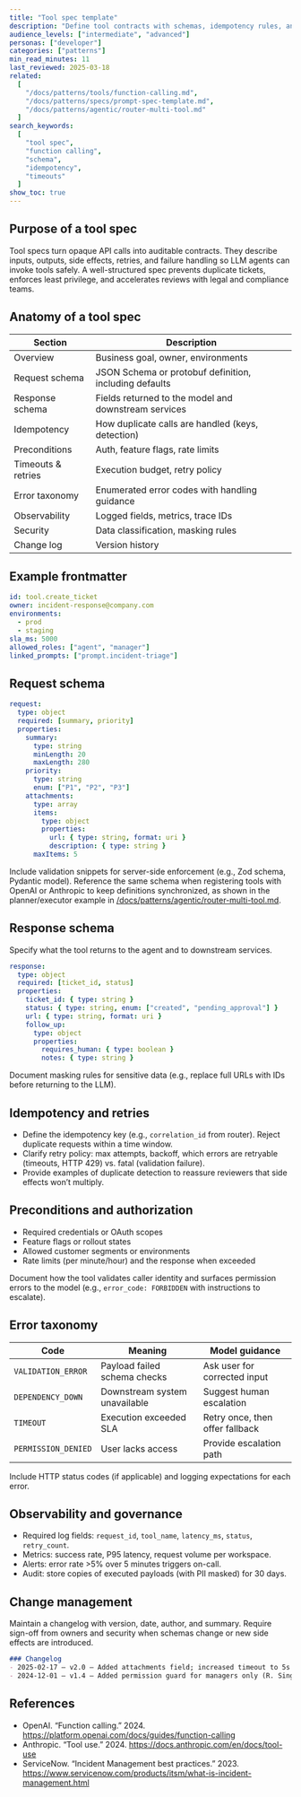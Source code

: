 ```yaml
---
title: "Tool spec template"
description: "Define tool contracts with schemas, idempotency rules, and operational guardrails for LLM orchestration."
audience_levels: ["intermediate", "advanced"]
personas: ["developer"]
categories: ["patterns"]
min_read_minutes: 11
last_reviewed: 2025-03-18
related:
  [
    "/docs/patterns/tools/function-calling.md",
    "/docs/patterns/specs/prompt-spec-template.md",
    "/docs/patterns/agentic/router-multi-tool.md"
  ]
search_keywords:
  [
    "tool spec",
    "function calling",
    "schema",
    "idempotency",
    "timeouts"
  ]
show_toc: true
---
```


## Purpose of a tool spec

Tool specs turn opaque API calls into auditable contracts. They describe inputs, outputs, side effects, retries, and failure handling so LLM agents can invoke tools safely. A well-structured spec prevents duplicate tickets, enforces least privilege, and accelerates reviews with legal and compliance teams.

## Anatomy of a tool spec

| Section | Description |
| --- | --- |
| Overview | Business goal, owner, environments |
| Request schema | JSON Schema or protobuf definition, including defaults |
| Response schema | Fields returned to the model and downstream services |
| Idempotency | How duplicate calls are handled (keys, detection) |
| Preconditions | Auth, feature flags, rate limits |
| Timeouts & retries | Execution budget, retry policy |
| Error taxonomy | Enumerated error codes with handling guidance |
| Observability | Logged fields, metrics, trace IDs |
| Security | Data classification, masking rules |
| Change log | Version history |

## Example frontmatter

```yaml
id: tool.create_ticket
owner: incident-response@company.com
environments:
  - prod
  - staging
sla_ms: 5000
allowed_roles: ["agent", "manager"]
linked_prompts: ["prompt.incident-triage"]
```

## Request schema

```yaml
request:
  type: object
  required: [summary, priority]
  properties:
    summary:
      type: string
      minLength: 20
      maxLength: 280
    priority:
      type: string
      enum: ["P1", "P2", "P3"]
    attachments:
      type: array
      items:
        type: object
        properties:
          url: { type: string, format: uri }
          description: { type: string }
      maxItems: 5
```

Include validation snippets for server-side enforcement (e.g., Zod schema, Pydantic model). Reference the same schema when registering tools with OpenAI or Anthropic to keep definitions synchronized, as shown in the planner/executor example in [/docs/patterns/agentic/router-multi-tool.md](/docs/patterns/agentic/router-multi-tool.md).

## Response schema

Specify what the tool returns to the agent and to downstream services.

```yaml
response:
  type: object
  required: [ticket_id, status]
  properties:
    ticket_id: { type: string }
    status: { type: string, enum: ["created", "pending_approval"] }
    url: { type: string, format: uri }
    follow_up:
      type: object
      properties:
        requires_human: { type: boolean }
        notes: { type: string }
```

Document masking rules for sensitive data (e.g., replace full URLs with IDs before returning to the LLM).

## Idempotency and retries

- Define the idempotency key (e.g., `correlation_id` from router). Reject duplicate requests within a time window.
- Clarify retry policy: max attempts, backoff, which errors are retryable (timeouts, HTTP 429) vs. fatal (validation failure).
- Provide examples of duplicate detection to reassure reviewers that side effects won’t multiply.

## Preconditions and authorization

- Required credentials or OAuth scopes
- Feature flags or rollout states
- Allowed customer segments or environments
- Rate limits (per minute/hour) and the response when exceeded

Document how the tool validates caller identity and surfaces permission errors to the model (e.g., `error_code: FORBIDDEN` with instructions to escalate).

## Error taxonomy

| Code | Meaning | Model guidance |
| --- | --- | --- |
| `VALIDATION_ERROR` | Payload failed schema checks | Ask user for corrected input |
| `DEPENDENCY_DOWN` | Downstream system unavailable | Suggest human escalation |
| `TIMEOUT` | Execution exceeded SLA | Retry once, then offer fallback |
| `PERMISSION_DENIED` | User lacks access | Provide escalation path |

Include HTTP status codes (if applicable) and logging expectations for each error.

## Observability and governance

- Required log fields: `request_id`, `tool_name`, `latency_ms`, `status`, `retry_count`.
- Metrics: success rate, P95 latency, request volume per workspace.
- Alerts: error rate >5% over 5 minutes triggers on-call.
- Audit: store copies of executed payloads (with PII masked) for 30 days.

## Change management

Maintain a changelog with version, date, author, and summary. Require sign-off from owners and security when schemas change or new side effects are introduced.

```markdown
### Changelog
- 2025-02-17 — v2.0 — Added attachments field; increased timeout to 5s (J. Patel)
- 2024-12-01 — v1.4 — Added permission guard for managers only (R. Singh)
```

## References

- OpenAI. “Function calling.” 2024. <https://platform.openai.com/docs/guides/function-calling>
- Anthropic. “Tool use.” 2024. <https://docs.anthropic.com/en/docs/tool-use>
- ServiceNow. “Incident Management best practices.” 2023. <https://www.servicenow.com/products/itsm/what-is-incident-management.html>
